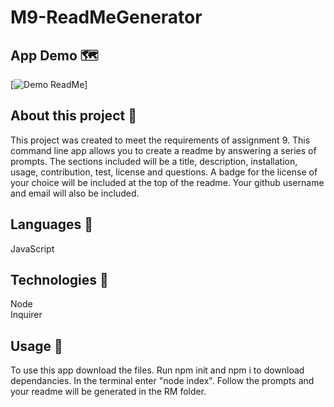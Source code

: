 # M9-ReadMeGenerator

## App Demo 🗺

[![Demo ReadMe](assets/ReadMeDemo_AdobeExpress_AdobeExpress.gif)]

## About this project 🐊

This project was created to meet the requirements of assignment 9. 
This command line app allows you to create a readme by answering a series of prompts. 
The sections included will be a title, description, installation, usage, contribution, test, license and questions. A badge for the license of your choice will be included at the top of the readme. Your github username and email will also be included. 

## Languages 💬
JavaScript

## Technologies 🧩
Node
<br>
Inquirer
<br>

## Usage 🐗

To use this app download the files.
Run npm init and npm i to download dependancies.
In the terminal enter "node index".
Follow the prompts and your readme will be generated in the RM folder. 
